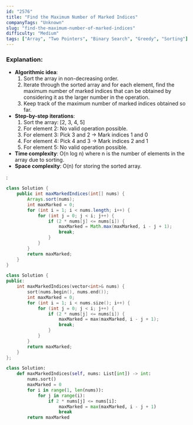 ```yaml
---
id: "2576"
title: "Find the Maximum Number of Marked Indices"
companyTags: "Unknown"
slug: "find-the-maximum-number-of-marked-indices"
difficulty: "Medium"
tags: ["Array", "Two Pointers", "Binary Search", "Greedy", "Sorting"]
---
```


### Explanation:
- **Algorithmic idea**:
  1. Sort the array in non-decreasing order.
  2. Iterate through the sorted array and for each element, find the maximum number of marked indices that can be obtained by considering it as the larger number in the operation.
  3. Keep track of the maximum number of marked indices obtained so far.
- **Step-by-step iterations**:
  1. Sort the array: [2, 3, 4, 5]
  2. For element 2: No valid operation possible.
  3. For element 3: Pick 3 and 2 -> Mark indices 1 and 0
  4. For element 4: Pick 4 and 3 -> Mark indices 2 and 1
  5. For element 5: No valid operation possible.
- **Time complexity**: O(n log n) where n is the number of elements in the array due to sorting.
- **Space complexity**: O(n) for storing the sorted array.

:

```java
class Solution {
    public int maxMarkedIndices(int[] nums) {
        Arrays.sort(nums);
        int maxMarked = 0;
        for (int i = 1; i < nums.length; i++) {
            for (int j = 0; j < i; j++) {
                if (2 * nums[j] <= nums[i]) {
                    maxMarked = Math.max(maxMarked, i - j + 1);
                    break;
                }
            }
        }
        return maxMarked;
    }
}
```

```cpp
class Solution {
public:
    int maxMarkedIndices(vector<int>& nums) {
        sort(nums.begin(), nums.end());
        int maxMarked = 0;
        for (int i = 1; i < nums.size(); i++) {
            for (int j = 0; j < i; j++) {
                if (2 * nums[j] <= nums[i]) {
                    maxMarked = max(maxMarked, i - j + 1);
                    break;
                }
            }
        }
        return maxMarked;
    }
};
```

```python
class Solution:
    def maxMarkedIndices(self, nums: List[int]) -> int:
        nums.sort()
        maxMarked = 0
        for i in range(1, len(nums)):
            for j in range(i):
                if 2 * nums[j] <= nums[i]:
                    maxMarked = max(maxMarked, i - j + 1)
                    break
        return maxMarked
```